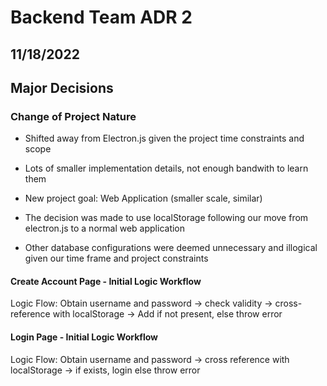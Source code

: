 # Backend Team ADR 2

## 11/18/2022

## Major Decisions

### Change of Project Nature
- Shifted away from Electron.js given the project time constraints and scope
- Lots of smaller implementation details, not enough bandwith to learn them
- New project goal: Web Application (smaller scale, similar)




- The decision was made to use localStorage following our move from electron.js to a normal web application
- Other database configurations were deemed unnecessary and illogical given our time frame and project constraints

#### **Create Account Page - Initial Logic Workflow**

Logic Flow: Obtain username and password -> check validity -> cross-reference with localStorage -> Add if not present, else throw error


#### **Login Page - Initial Logic Workflow**

Logic Flow: Obtain username and password -> cross reference with localStorage -> if exists, login else throw error